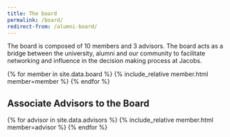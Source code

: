 ```yaml
---
title: The board
permalink: /board/
redirect-from: /alumni-board/
---
```


<p class="uk-text-lead">
  The board is composed of 10 members and 3 advisors. The board acts as a bridge between the university, alumni and our community to facilitate networking and influence in the decision making process at Jacobs.
</p>


<div class="uk-grid uk-grid-small uk-child-width-1-1@s uk-child-width-1-3@m " uk-grid>
  {% for member in site.data.board %}
    {% include_relative member.html member=member %}
  {% endfor %}
</div>

## Associate Advisors to the Board

<!-- TODO: Check if these are still advisors -->
<div class="uk-grid uk-grid-small uk-child-width-1-1@s uk-child-width-1-3@m " uk-grid>
  {% for advisor in site.data.advisors %}
    {% include_relative member.html member=advisor %}
  {% endfor %}
</div>